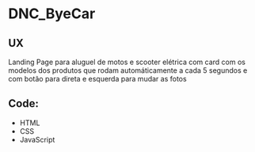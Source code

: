 # DNC_ByeCar

## UX
Landing Page para aluguel de motos e scooter elétrica com card com os modelos dos produtos que rodam automáticamente a cada 5 segundos e com botão para direta e esquerda para mudar as fotos

## Code:
- HTML
- CSS
- JavaScript
